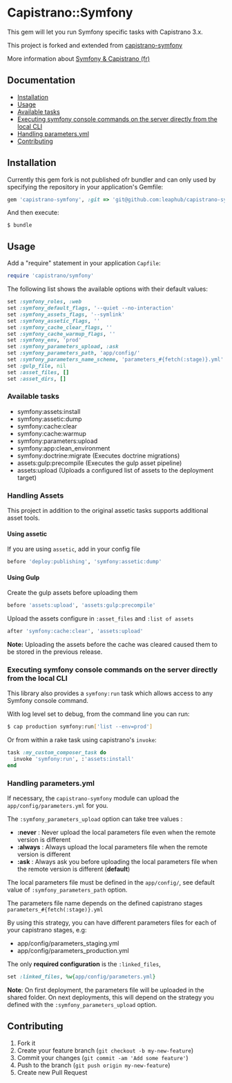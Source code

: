 # Capistrano::Symfony

This gem will let you run Symfony specific tasks with Capistrano 3.x.

This project is forked and extended from  [capistrano-symfony ](http://thebigbrainscompany.com/blog/posts/dployer-une-application-symfony-avec-capistrano)

More information about [Symfony & Capistrano (fr)](http://thebigbrainscompany.com/blog/posts/dployer-une-application-symfony-avec-capistrano)

## Documentation

* [Installation](#installation)
* [Usage](#usage)
* [Available tasks](#available-tasks)
* [Executing symfony console commands on the server directly from the local CLI](#executing-symfony-console-commands-on-the-server-directly-from-the-local-cli)
* [Handling parameters.yml](#handling-parametersyml)
* [Contributing](#contributing)

## Installation

Currently this gem fork is not published ofr bundler and can only used by specifying the repository in your 
application's Gemfile:

```ruby
gem 'capistrano-symfony', :git => 'git@github.com:leaphub/capistrano-symfony.git'
```

And then execute:

    $ bundle

## Usage

Add a "require" statement in your application `Capfile`:

```ruby
require 'capistrano/symfony'
```

The following list shows the available options with their default values:

```ruby
set :symfony_roles, :web
set :symfony_default_flags, '--quiet --no-interaction'
set :symfony_assets_flags, '--symlink'
set :symfony_assetic_flags, ''
set :symfony_cache_clear_flags, ''
set :symfony_cache_warmup_flags, ''
set :symfony_env, 'prod'
set :symfony_parameters_upload, :ask
set :symfony_parameters_path, 'app/config/'
set :symfony_parameters_name_scheme, 'parameters_#{fetch(:stage)}.yml'
set :gulp_file, nil
set :asset_files, []
set :asset_dirs, []
```

### Available tasks

- symfony:assets:install
- symfony:assetic:dump
- symfony:cache:clear
- symfony:cache:warmup
- symfony:parameters:upload
- symfony:app:clean_environment
- symfony:doctrine:migrate          (Executes doctrine migrations)
- assets:gulp:precompile            (Executes the gulp asset pipeline)
- assets:upload                     (Uploads a configured list of assets to the deployment target)

### Handling Assets

This project in addition to the original assetic tasks supports additional asset tools.

#### Using assetic

If you are using `assetic`, add in your config file

```ruby
before 'deploy:publishing', 'symfony:assetic:dump'
```

#### Using Gulp

Create the gulp assets before uploading them

```ruby
before 'assets:upload', 'assets:gulp:precompile'
```

Upload the assets configure in `:asset_files` and `:list of assets`

```ruby
after 'symfony:cache:clear', 'assets:upload'
```

**Note:** Uploading the assets before the cache was cleared caused them to be stored in the previous release.

### Executing symfony console commands on the server directly from the local CLI

This library also provides a `symfony:run` task which allows access to any
Symfony console command.

With log level set to debug, from the command line you can run:

```bash
$ cap production symfony:run['list --env=prod']
```

Or from within a rake task using capistrano's `invoke`:

```ruby
task :my_custom_composer_task do
  invoke 'symfony:run', :'assets:install'
end
```

### Handling parameters.yml

If necessary, the `capistrano-symfony` module can upload the `app/config/parameters.yml` for you.

The `:symfony_parameters_upload` option can take tree values :
- **:never** : Never upload the local parameters file even when the remote version is different
- **:always** : Always upload the local parameters file when the remote version is different
- **:ask** : Always ask you before uploading the local parameters file when the remote version is different (**default**)

The local parameters file must be defined in the `app/config/`, see default value of `:symfony_parameters_path` option.

The parameters file name depends on the defined capistrano stages `parameters_#{fetch(:stage)}.yml`

By using this strategy, you can have different parameters files for each of your capistrano stages, e.g:
- app/config/parameters_staging.yml
- app/config/parameters_production.yml

The only **required configuration** is the `:linked_files`,

```ruby
set :linked_files, %w{app/config/parameters.yml}
```

**Note**: On first deployment, the parameters file will be uploaded in the shared folder. On next deployments, this will depend on the strategy you defined with the `:symfony_parameters_upload` option.

## Contributing

1. Fork it
2. Create your feature branch (`git checkout -b my-new-feature`)
3. Commit your changes (`git commit -am 'Add some feature'`)
4. Push to the branch (`git push origin my-new-feature`)
5. Create new Pull Request

